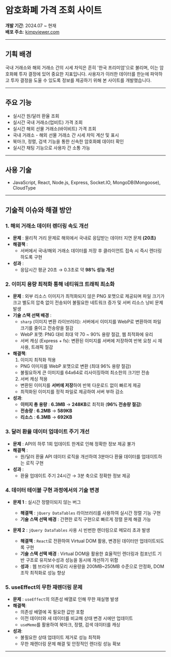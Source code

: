 # 암호화폐 가격 조회 사이트  

**개발 기간**: 2024.07 ~ 현재  
**배포 주소**: [kimpviewer.com](http://kimpviewer.com)  

---

## 기획 배경  
국내 거래소와 해외 거래소 간의 시세 차익은 흔히 '한국 프리미엄'으로 불리며, 이는 암호화폐 투자 결정에 있어 중요한 지표입니다. 사용자가 이러한 데이터를 한눈에 파악하고 투자 결정을 도울 수 있도록 정보를 제공하기 위해 본 사이트를 개발했습니다.  

---

## 주요 기능  
- 실시간 원/달러 환율 조회
- 실시간 국내 거래소(업비트) 가격 조회
- 실시간 해외 선물 거래소(바이비트) 가격 조회
- 국내 거래소 - 해외 선물 거래소 간 시세 차익 계산 및 표시  
- 북마크, 정렬, 검색 기능을 통한 신속한 암호화폐 데이터 확인
- 실시간 채팅 기능으로 사용자 간 소통 가능

---

## 사용 기술  
-  JavaScript, React, Node.js, Express, Socket.IO, MongoDB(Mongoose), CloudType

---

## 기술적 이슈와 해결 방안  

### 1. 해외 거래소 데이터 렌더링 속도 개선  

- **문제** : 물리적 거리 문제로 해외에서 국내로 응답받는 데이터 지연 문제 **(20초)**
- **해결책** :  
    - 서버에서 국내/해외 거래소 데이터를 저장 후 클라이언트 접속 시 즉시 렌더링하도록 구현  
- **성과** :  
    - 응답시간 평균 20초 → 0.3초로 약 **98% 성능 개선**  


### 2. 이미지 용량 최적화 통해 네티워크 트래픽 최소화

- **문제** : 외부 리소스 이미지가 최적화되지 않은 PNG 포맷으로 제공되며 파일 크기가 크고 별도의 압축 없이
             전송되어 불필요한 네트워크 증가 및 서버 리소스 낭비 문제 발생
- **기술 스택 선택 배경** :
  - `sharp` (이미지 변환 라이브러리): 서버에서 이미지를 WebP로 변환하여 파일 크기를 줄이고 전송량을 절감
  - WebP 포맷: PNG 대비 최대 약 70 ~ 90% 용량 절감, 웹 최적화에 유리
  - 서버 캐싱 (Express + fs): 변환된 이미지를 서버에 저장하여 반복 요청 시 재사용, 트래픽 절감
- **해결책**:  
  1) 이미지 최적화 적용
    - PNG 이미지를 WebP 포맷으로 변환 (최대 96% 용량 절감)
    - 불필요하게 큰 이미지를 64x64로 리사이징하여 최소한의 크기만 전송
  2) 서버 캐싱 적용
    - 변환된 이미지를 **서버에 저장**하여 반복 다운로드 없이 빠르게 제공
    - 최적화된 이미지를 정적 파일로 제공하여 서버 부하 감소
- **성과**: 
  - **이미지 총 용량** : **6.3MB** → **248KB**로 최적화 (**96% 전송량 절감**)
  - **전송량** : **6.2MB** -> **589KB**
  - **리소스** : **6.3MB** -> **692KB**

### 3. 달러 환율 데이터 업데이트 주기 개선  

- **문제** : API의 하루 1회 업데이트 한계로 인해 정확한 정보 제공 불가  
- **해결책** :  
  - 원/달러 환율 API 데이터 로직을 개선하여 3분마다 환율 데이터를 업데이트하는 로직 구현  
- **성과** :  
  - 환율 업데이트 주기 24시간 → 3분 축으로 정확한 정보 제공  

### 4. 데이터 테이블 구현 과정에서의 기술 변경  

- **문제 1** : 실시간 정렬이되지 않는 버그
    - **해결책** :  `jQuery DataTables` 라이브러리를 사용하여 실시간 정렬 기능 구현  
    - **기술 스택 선택 배경** :  간편한 로직 구현으로 빠르게 정렬 문제 해결 가능  

- **문제 2** : `jQuery DataTables` 사용 시 빈번한 렌더링으로 메모리 초과 발생
    - **해결책** : `React`로 전환하여 Virtual DOM 활용, 변경된 데이터만 업데이트되도록 구현  
    - **기술 스택 선택 배경** : Virtual DOM을 활용한 효율적인 렌더링과 컴포넌트 기반 구조로 유지보수성과 성능을 동시에 개선하기 위함  
    - **성과** : 웹 브라우저 메모리 사용량을 200MB~250MB 수준으로 안정화, DOM 조작 최적화로 성능 향상  

### 5. useEffect의 무한 재렌더링 문제  

- **문제** : `useEffect`의 의존성 배열로 인해 무한 재실행 발생  
- **해결책**:  
  - 의존성 배열에 꼭 필요한 값만 포함  
  - 이전 데이터와 새 데이터를 비교해 상태 변경 시에만 업데이트  
  - `useMemo`를 활용하여 북마크, 정렬, 검색 데이터를 캐싱  
- **성과**:  
  - 불필요한 상태 업데이트 제거로 성능 최적화  
  - 무한 재렌더링 문제 해결 및 안정적인 렌더링 성능 확보  
---

